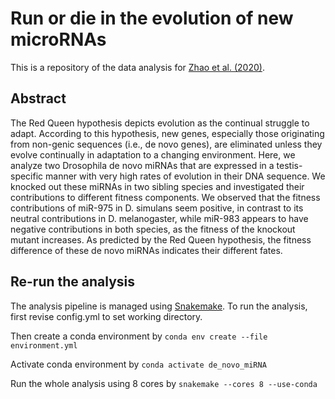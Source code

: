 # Run or die in the evolution of new microRNAs
This is a repository of the data analysis for [Zhao et al. (2020)](https://www.biorxiv.org/content/10.1101/345769v2).

## Abstract
The Red Queen hypothesis depicts evolution as the continual struggle to adapt. According to this hypothesis, new genes, especially those originating from non-genic sequences (i.e., de novo genes), are eliminated unless they evolve continually in adaptation to a changing environment. Here, we analyze two Drosophila de novo miRNAs that are expressed in a testis-specific manner with very high rates of evolution in their DNA sequence. We knocked out these miRNAs in two sibling species and investigated their contributions to different fitness components. We observed that the fitness contributions of miR-975 in D. simulans seem positive, in contrast to its neutral contributions in D. melanogaster, while miR-983 appears to have negative contributions in both species, as the fitness of the knockout mutant increases. As predicted by the Red Queen hypothesis, the fitness difference of these de novo miRNAs indicates their different fates.

## Re-run the analysis
The analysis pipeline is managed using [Snakemake](https://snakemake.readthedocs.io/en/stable/). To run the analysis, first revise config.yml to set working directory.

Then create a conda environment by
`conda env create --file environment.yml`

Activate conda environment by
`conda activate de_novo_miRNA`

Run the whole analysis using 8 cores by
`snakemake --cores 8 --use-conda`  
